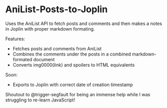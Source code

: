 # AniList-Posts-to-Joplin
Uses the AniList API to fetch posts and comments and then makes a notes in Joplin with proper markdown formating.

Features:
- Fetches posts and comments from AniList
- Combines the comments under the posts in a combined markdown-formated document
- Converts img0000(link) and spoilers to HTML equivalents

Soon:
- Exports to Joplin with correct date of creation timestamp

Shoutout to @trigger-segfault for being an immense help while I was struggling to re-learn JavaScript!
